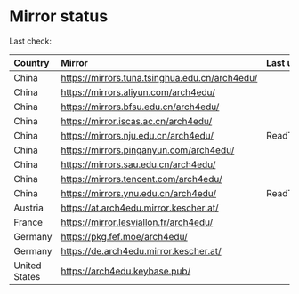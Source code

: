 <script src="./time.js"></script>
# Mirror status
Last check: <script type="text/javascript">localize(1667593640.706564);</script>

|Country|Mirror|Last update|
|:------|:-----|:----------|
|China|https://mirrors.tuna.tsinghua.edu.cn/arch4edu/|<script type="text/javascript">localize(1667544312);</script>|
|China|https://mirrors.aliyun.com/arch4edu/|<script type="text/javascript">localize(1667466224);</script>|
|China|https://mirrors.bfsu.edu.cn/arch4edu/|<script type="text/javascript">localize(1667544312);</script>|
|China|https://mirror.iscas.ac.cn/arch4edu/|<script type="text/javascript">localize(1667544312);</script>|
|China|https://mirrors.nju.edu.cn/arch4edu/|ReadTimeout|
|China|https://mirrors.pinganyun.com/arch4edu/|<script type="text/javascript">localize(1667544312);</script>|
|China|https://mirrors.sau.edu.cn/arch4edu/|<script type="text/javascript">localize(1650446957);</script>|
|China|https://mirrors.tencent.com/arch4edu/|<script type="text/javascript">localize(1667544312);</script>|
|China|https://mirrors.ynu.edu.cn/arch4edu/|ReadTimeout|
|Austria|https://at.arch4edu.mirror.kescher.at/|<script type="text/javascript">localize(1667544312);</script>|
|France|https://mirror.lesviallon.fr/arch4edu/|<script type="text/javascript">localize(1667544312);</script>|
|Germany|https://pkg.fef.moe/arch4edu/|<script type="text/javascript">localize(1667544312);</script>|
|Germany|https://de.arch4edu.mirror.kescher.at/|<script type="text/javascript">localize(1667544312);</script>|
|United States|https://arch4edu.keybase.pub/|<script type="text/javascript">localize(1667544312);</script>|

<script src="./tablefilter/tablefilter.js"></script>
<script src="./table.js"></script>